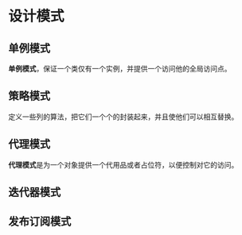 # 设计模式

## 单例模式

**单例模式**，保证一个类仅有一个实例，并提供一个访问他的全局访问点。

## 策略模式

定义一些列的算法，把它们一个个的封装起来，并且使他们可以相互替换。

## 代理模式

**代理模式**是为一个对象提供一个代用品或者占位符，以便控制对它的访问。

## 迭代器模式

## 发布订阅模式